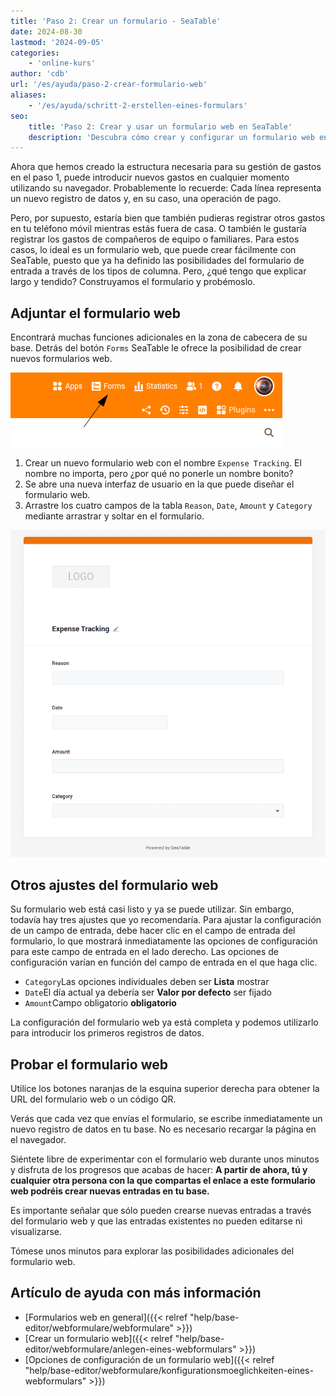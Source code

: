 ```yaml
---
title: 'Paso 2: Crear un formulario - SeaTable'
date: 2024-08-30
lastmod: '2024-09-05'
categories:
    - 'online-kurs'
author: 'cdb'
url: '/es/ayuda/paso-2-crear-formulario-web'
aliases:
    - '/es/ayuda/schritt-2-erstellen-eines-formulars'
seo:
    title: 'Paso 2: Crear y usar un formulario web en SeaTable'
    description: 'Descubra cómo crear y configurar un formulario web en SeaTable para recopilar gastos en su curso online.'
---
```


Ahora que hemos creado la estructura necesaria para su gestión de gastos en el paso 1, puede introducir nuevos gastos en cualquier momento utilizando su navegador. Probablemente lo recuerde: Cada línea representa un nuevo registro de datos y, en su caso, una operación de pago.

Pero, por supuesto, estaría bien que también pudieras registrar otros gastos en tu teléfono móvil mientras estás fuera de casa. O también le gustaría registrar los gastos de compañeros de equipo o familiares. Para estos casos, lo ideal es un formulario web, que puede crear fácilmente con SeaTable, puesto que ya ha definido las posibilidades del formulario de entrada a través de los tipos de columna. Pero, ¿qué tengo que explicar largo y tendido? Construyamos el formulario y probémoslo.

## Adjuntar el formulario web

Encontrará muchas funciones adicionales en la zona de cabecera de su base. Detrás del botón `Forms` SeaTable le ofrece la posibilidad de crear nuevos formularios web.

![](images/level1-create-webform.png)

1. Crear un nuevo formulario web con el nombre `Expense Tracking`. El nombre no importa, pero ¿por qué no ponerle un nombre bonito?
2. Se abre una nueva interfaz de usuario en la que puede diseñar el formulario web.
3. Arrastre los cuatro campos de la tabla `Reason`, `Date`, `Amount` y `Category` mediante arrastrar y soltar en el formulario.

![](images/level1-webform.png)

## Otros ajustes del formulario web

Su formulario web está casi listo y ya se puede utilizar. Sin embargo, todavía hay tres ajustes que yo recomendaría. Para ajustar la configuración de un campo de entrada, debe hacer clic en el campo de entrada del formulario, lo que mostrará inmediatamente las opciones de configuración para este campo de entrada en el lado derecho. Las opciones de configuración varían en función del campo de entrada en el que haga clic.

- `Category`Las opciones individuales deben ser **Lista** mostrar
- `Date`El día actual ya debería ser **Valor por defecto** ser fijado
- `Amount`Campo obligatorio **obligatorio**

La configuración del formulario web ya está completa y podemos utilizarlo para introducir los primeros registros de datos.

## Probar el formulario web

Utilice los botones naranjas de la esquina superior derecha para obtener la URL del formulario web o un código QR.

Verás que cada vez que envías el formulario, se escribe inmediatamente un nuevo registro de datos en tu base. No es necesario recargar la página en el navegador.

Siéntete libre de experimentar con el formulario web durante unos minutos y disfruta de los progresos que acabas de hacer: **A partir de ahora, tú y cualquier otra persona con la que compartas el enlace a este formulario web podréis crear nuevas entradas en tu base.**

Es importante señalar que sólo pueden crearse nuevas entradas a través del formulario web y que las entradas existentes no pueden editarse ni visualizarse.

Tómese unos minutos para explorar las posibilidades adicionales del formulario web.

## Artículo de ayuda con más información

- [Formularios web en general]({{< relref "help/base-editor/webformulare/webformulare" >}})
- [Crear un formulario web]({{< relref "help/base-editor/webformulare/anlegen-eines-webformulars" >}})
- [Opciones de configuración de un formulario web]({{< relref "help/base-editor/webformulare/konfigurationsmoeglichkeiten-eines-webformulars" >}})
